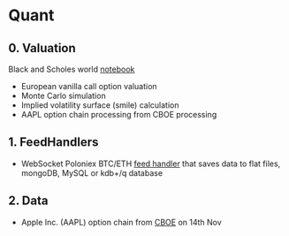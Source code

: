# Quant

## 0. Valuation

Black and Scholes world [notebook](https://github.com/0x3W/Quant/blob/master/Black-Scholes%20World.ipynb)
 - European vanilla call option valuation
 - Monte Carlo simulation 
 - Implied volatility surface (smile) calculation
 - AAPL option chain processing from CBOE processing


## 1. FeedHandlers

 - WebSocket Poloniex BTC/ETH [feed handler](https://github.com/0x3W/Quant/blob/master/Poloniex-BTCETH-SQL-WebSocket-FeedHandler.py) that saves data to flat files, mongoDB, MySQL or kdb+/q database  
 
 ## 2. Data
 
 - Apple Inc. (AAPL) option chain from [CBOE](http://www.cboe.com/delayedquote/quote-table) on 14th Nov

